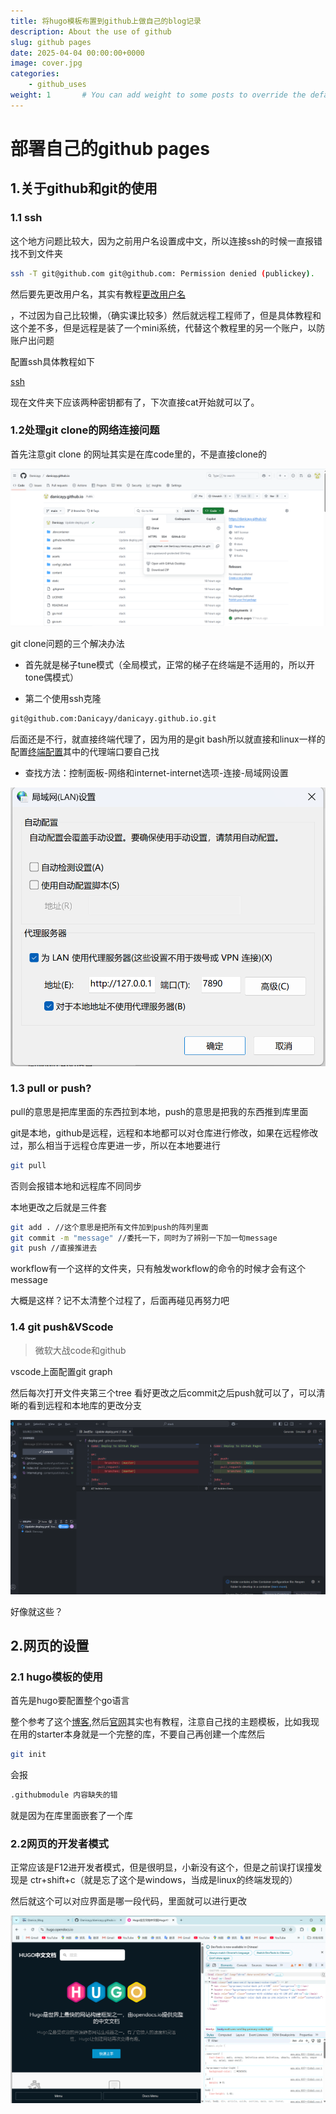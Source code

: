 ```yaml
---
title: 将hugo模板布置到github上做自己的blog记录
description: About the use of github
slug: github pages
date: 2025-04-04 00:00:00+0000
image: cover.jpg
categories:
    - github_uses
weight: 1       # You can add weight to some posts to override the default sorting (date descending)
---
```


# 部署自己的github pages

## 1.关于github和git的使用

### 1.1 ssh

这个地方问题比较大，因为之前用户名设置成中文，所以连接ssh的时候一直报错找不到文件夹

```bash
ssh -T git@github.com git@github.com: Permission denied (publickey).
```

然后要先更改用户名，其实有教程[更改用户名](https://blog.csdn.net/highlighters/article/details/125133965)

，不过因为自己比较懒，（确实课比较多）然后就远程工程师了，但是具体教程和这个差不多，但是远程是装了一个mini系统，代替这个教程里的另一个账户，以防账户出问题

配置ssh具体教程如下

[ssh](https://blog.csdn.net/weixin_42310154/article/details/118340458)

现在文件夹下应该两种密钥都有了，下次直接cat开始就可以了。

### 1.2处理git clone的网络连接问题

首先注意git clone 的网址其实是在库code里的，不是直接clone的 

![gitclone](gitclone.png)

git clone问题的三个解决办法

- 首先就是梯子tune模式（全局模式，正常的梯子在终端是不适用的，所以开tone偶模式）

- 第二个使用ssh克隆

```bash
git@github.com:Danicayy/danicayy.github.io.git
```

后面还是不行，就直接终端代理了，因为用的是git bash所以就直接和linux一样的配置[终端配置](https://weilining.github.io/294.html)其中的代理端口要自己找

- 查找方法：控制面板-网络和internet-internet选项-连接-局域网设置

![internet](internet.png)

### 1.3 pull or push?

pull的意思是把库里面的东西拉到本地，push的意思是把我的东西推到库里面

git是本地，github是远程，远程和本地都可以对仓库进行修改，如果在远程修改过，那么相当于远程仓库更进一步，所以在本地要进行

```bash
git pull
```

否则会报错本地和远程库不同同步

本地更改之后就是三件套

```bash
git add . //这个意思是把所有文件加到push的阵列里面
git commit -m "message" //委托一下，同时为了辨别一下加一句message
git push //直接推进去
```

workflow有一个这样的文件夹，只有触发workflow的命令的时候才会有这个message

大概是这样？记不太清整个过程了，后面再碰见再努力吧

### 1.4 git push&VScode

> 微软大战code和github

vscode上面配置git graph

然后每次打开文件夹第三个tree 看好更改之后commit之后push就可以了，可以清晰的看到远程和本地库的更改分支

![gitgraph](gitgraph.png)

好像就这些？

## 2.网页的设置

### 2.1 hugo模板的使用

首先是hugo要配置整个go语言

整个参考了这个[博客](https://www.cnblogs.com/liumylay/articles/17936667.html),然后[官网](https://hugo.opendocs.io/)其实也有教程，注意自己找的主题模板，比如我现在用的starter本身就是一个完整的库，不要自己再创建一个库然后

```bash
git init
```

会报

```bash
.githubmodule 内容缺失的错
```

就是因为在库里面嵌套了一个库

### 2.2网页的开发者模式

正常应该是F12进开发者模式，但是很明显，小新没有这个，但是之前误打误撞发现是 ctr+shift+c（就是忘了这个是windows，当成是linux的终端发现的）

然后就这个可以对应界面是哪一段代码，里面就可以进行更改

![web](web.png)
